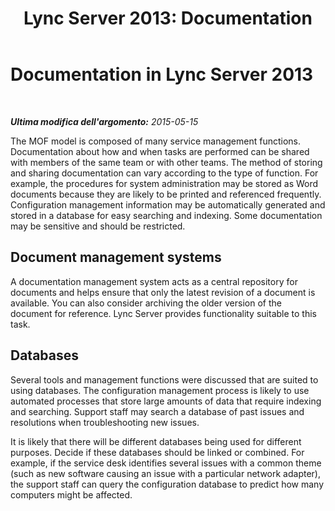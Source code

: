 ﻿---
title: 'Lync Server 2013: Documentation'
TOCTitle: Documentation
ms:assetid: 5a69c0a2-0986-49c3-809c-89bc175a34ad
ms:mtpsurl: https://technet.microsoft.com/it-it/library/Dn720335(v=OCS.15)
ms:contentKeyID: 62222533
ms.date: 08/24/2015
mtps_version: v=OCS.15
ms.translationtype: HT
---

# Documentation in Lync Server 2013

 

_**Ultima modifica dell'argomento:** 2015-05-15_

The MOF model is composed of many service management functions. Documentation about how and when tasks are performed can be shared with members of the same team or with other teams. The method of storing and sharing documentation can vary according to the type of function. For example, the procedures for system administration may be stored as Word documents because they are likely to be printed and referenced frequently. Configuration management information may be automatically generated and stored in a database for easy searching and indexing. Some documentation may be sensitive and should be restricted.

## Document management systems

A documentation management system acts as a central repository for documents and helps ensure that only the latest revision of a document is available. You can also consider archiving the older version of the document for reference. Lync Server provides functionality suitable to this task.

## Databases

Several tools and management functions were discussed that are suited to using databases. The configuration management process is likely to use automated processes that store large amounts of data that require indexing and searching. Support staff may search a database of past issues and resolutions when troubleshooting new issues.

It is likely that there will be different databases being used for different purposes. Decide if these databases should be linked or combined. For example, if the service desk identifies several issues with a common theme (such as new software causing an issue with a particular network adapter), the support staff can query the configuration database to predict how many computers might be affected.

